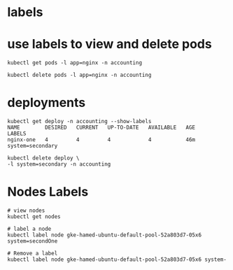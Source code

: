 # labels

# use labels to view and delete pods
```
kubectl get pods -l app=nginx -n accounting

kubectl delete pods -l app=nginx -n accounting
```

# deployments
```
kubectl get deploy -n accounting --show-labels
NAME        DESIRED   CURRENT   UP-TO-DATE   AVAILABLE   AGE       LABELS
nginx-one   4         4         4            4           46m       system=secondary

kubectl delete deploy \
-l system=secondary -n accounting
```

# Nodes Labels
```
# view nodes
kubectl get nodes

# label a node
kubectl label node gke-hamed-ubuntu-default-pool-52a803d7-05x6 system=secondOne

# Remove a label
kubectl label node gke-hamed-ubuntu-default-pool-52a803d7-05x6 system-
```
